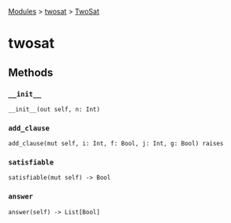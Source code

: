 [Modules](../index.md) > [twosat](./index.md) > [TwoSat]()

# twosat

## Methods

### `__init__`

```
__init__(out self, n: Int)
```

### `add_clause`

```
add_clause(mut self, i: Int, f: Bool, j: Int, g: Bool) raises
```

### `satisfiable`

```
satisfiable(mut self) -> Bool
```

### `answer`

```
answer(self) -> List[Bool]
```
